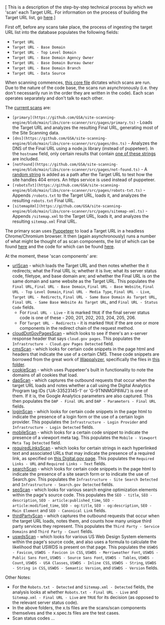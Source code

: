 [
This is a description of the step-by-step technical process by which we 'scan' each Target URL.  For information on the process of building the Target URL list, go [here](https://github.com/GSA/federal-website-index/blob/main/process/index-creation.md).]

First off, before any scans take place, the process of ingesting the target URL list into the database populates the following fields: 
* `Target URL`
* `Target URL - Base Domain`
* `Target URL - Top Level Domain`
* `Target URL - Base Domain Agency Owner`
* `Target URL - Base Domain Bureau Owner`
* `Target URL - Base Domain Branch`
* `Target URL - Data Source`

When scanning commences, [this core file](https://github.com/GSA/site-scanning-engine/blob/main/libs/core-scanner/src/core-scanner.service.ts#L36) dictates which scans are run.  Due to the nature of the code base, the scans run asynchronously (i.e. they don't necessarily run in the order they are written in the code). Each scan operates separately and don't talk to each other.  

The [current scans](https://github.com/GSA/site-scanning-engine/tree/main/libs/core-scanner/src/pages) are: 

- `[primary](https://github.com/GSA/site-scanning-engine/blob/main/libs/core-scanner/src/pages/primary.ts)` - Loads the Target URL and analyzes the resulting Final URL, generating most of the Site Scanning data.  
- `[dns](https://github.com/GSA/site-scanning-engine/blob/main/libs/core-scanner/src/pages/dns.ts)` - Analyzes the DNS of the Final URL using a node.js library (instead of puppeteer).  In the `hostname` field, only certain results that contain [one of these strings](https://github.com/GSA/site-scanning-engine/blob/main/libs/core-scanner/src/pages/dns.ts#L66-L79) are included.  
- `[notFound](https://github.com/GSA/site-scanning-engine/blob/main/libs/core-scanner/src/pages/not-found.ts)` - A [random string](https://github.com/GSA/site-scanning-engine/blob/main/libs/core-scanner/src/pages/not-found.ts#L13-L15) is added as a path after the Target URL to test how the site handles 404 errors.  An https service is used instead of puppeteer.  
- `[robotsTxt](https://github.com/GSA/site-scanning-engine/blob/main/libs/core-scanner/src/pages/robots-txt.ts)` - Appends `/robots.txt` to the Target URL, loads it, and analyzes the resulting `robots.txt` Final URL.  
- `[sitemapXml](https://github.com/GSA/site-scanning-engine/blob/main/libs/core-scanner/src/pages/sitemap-xml.ts)` - Appends `/sitemap.xml` to the Target URL, loads it, and analyzes the resulting `sitemap.xml` Final URL.  


The primary scan uses [Puppeteer](https://pptr.dev/) to load a Target URL in a headless Chrome/Chromium browser.  It then (again asynchronously) runs a number of what might be thought of as scan components, the list of which can be found [here](https://github.com/GSA/site-scanning-engine/blob/main/libs/core-scanner/src/pages/primary.ts#L48-L58) and the code for which can be found [here](https://github.com/GSA/site-scanning-engine/tree/main/libs/core-scanner/src/scans).  

At the moment, these 'scan components' are: 
* [urlScan](https://github.com/GSA/site-scanning-engine/blob/main/libs/core-scanner/src/scans/url-scan.ts) - which loads the Target URL and then notes whether the it redirects; what the Final URL is; whether it is live; what its server status code, filetype, and base domain are; and whether the Final URL is on the same domain and same website as the Target URL. This populates the `Final URL`, `Final URL - Base Domain`, `Final URL - Base Website`, `Final URL - Top Level Domain`, `Final URL - Media Type`, `Final URL - Live`, `Target URL - Redirects`, `Final URL - Same Base Domain As Target URL`, `Final URL - Same Base Website As Target URL`, and `Final URL - Status Code` fields.
  * For `Final URL - Live` - it is marked `TRUE` if the final server status code is one of these - 200, 201, 202, 203, 204, 205, 206.
  * For `Target URL - Redirects` - it is marked `TRUE` if the are one or more components in the redirect chain of the request method.  
* [cloudDotGovPagesScan](https://github.com/GSA/site-scanning-engine/blob/main/libs/core-scanner/src/scans/cloud-dot-gov-pages.ts) - which looks to see if there's an x-server response header that says `cloud.gov pages`.  This populates the `Infrastructure - Cloud.gov Pages Detected` field.  
* [cmsScan](https://github.com/GSA/site-scanning-engine/blob/main/libs/core-scanner/src/scans/cms.ts) - which looks for certain code snippets in the page html and headers that indicate the use of a certain CMS.  These code snippets are borrowed from the great work of [Wappalyzer](https://github.com/tunetheweb/wappalyzer), specifically the files in [this folder](https://github.com/tunetheweb/wappalyzer/tree/master/src/technologies).
* [cookieScan](https://github.com/GSA/site-scanning-engine/blob/main/libs/core-scanner/src/scans/cookies.ts) - which uses Puppeteer's built in functionality to note the domains of all cookies that load.
* [dapScan](https://github.com/GSA/site-scanning-engine/blob/main/libs/core-scanner/src/scans/dap.ts) - which captures the outbound requests that occur when the target URL loads and notes whether a call using the Digital Analytics Program tag IDs ('UA-33523145-1' or 'G-9TNNMGP8WJ') is one of them.  If it is, the Google Analytics parameters are also captured.  This then populates the `DAP - Final URL` and `DAP - Parameters - Final URL` fields.  
* [loginScan](https://github.com/GSA/site-scanning-engine/blob/main/libs/core-scanner/src/scans/login.ts) - which looks for certain code snippets in the page html to indicate the presence of a login form or the use of a certain  login provider.  This populates the `Infrastructure - Login Provider` and `Infrastructure - Login Detected` fields.  
* [mobileScan](https://github.com/GSA/site-scanning-engine/blob/main/libs/core-scanner/src/scans/mobile.ts) - which looks for a certain code snippet to indicate the presence of a viewport meta tag.  This populates the `Mobile - Viewport Meta Tag Detected` field.
* [requiredLinksScan](https://github.com/GSA/site-scanning-engine/blob/main/libs/core-scanner/src/scans/required-links.ts) - which looks for certain strings in each hyperlinked text and associated URLs that may indicate the presence of a required link, as specified on [this Digital.gov page](https://digital.gov/resources/required-web-content-and-links).  This populates the `Required Links - URL` and `Required Links - Text` fields.
* [searchScan](https://github.com/GSA/site-scanning-engine/blob/main/libs/core-scanner/src/scans/search.ts) - which looks for certain code snippets in the page html to indicate the presence of a site search form or to indicate the use of Search.gov.  This populates the `Infrastructure - Site Search Detected` and `Infrastructure - Search.gov Detected` fields.
* [seoScan](https://github.com/GSA/site-scanning-engine/blob/main/libs/core-scanner/src/scans/seo.ts) - which looks for various search engine optimization elements within the page's source code.  This populates the `SEO - title`, `SEO - description`, `SEO - article:published_time`, `SEO - article:modified_time`, `SEO - og:title`, `SEO - og:description`, `SEO - Main Element` and `SEO - Canonical Link` fields.  
* [thirdPartyScan](https://github.com/GSA/site-scanning-engine/blob/main/libs/core-scanner/src/scans/third-party.ts) - which captures the outbound requests that occur when the target URL loads, notes them, and counts how many unique third party services they represent.  This populates the `Third Party - Service Domains` and `Third Party - Count` fields.  
* [uswdsScan](https://github.com/GSA/site-scanning-engine/blob/main/libs/core-scanner/src/scans/uswds.ts) - which looks for various US Web Design System elements within the page's source code, and also uses a formula to calculate the likelihood that USWDS is present on that page.  This populates the `USWDS - Favicon`, `USWDS - Favicon in CSS`, `USWDS - Merriweather Font`, `USWDS - Public Sans Font`, `USWDS - Source Sans Font`, `USWDS - Tables`, `USWDS - Count`, `USWDS - USA Classes`, `USWDS - Inline CSS`, `USWDS - String`, `USWDS - String in CSS`, `USWDS - Semantic Version`, and `USWDS - Version`	fields.  


Other Notes:
- For the `Robots.txt - Detected` and `Sitemap.xml - Detected` fields, the analysis looks at whether `Robots.txt - Final URL - Live` and `Sitemap.xml - Final URL - Live` are `TRUE` for its decision (as opposed to the relevant server status code).
- In the above folders, the x.ts files are the scans/scan components themselves and the x.spec.ts files are the test cases.
- Scan status codes ...
